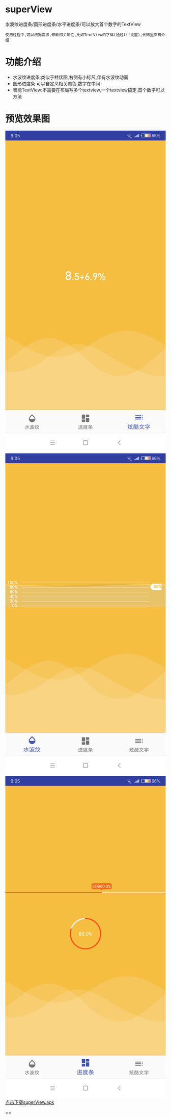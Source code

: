 # superView
水波纹进度条/圆形进度条/水平进度条/可以放大首个数字的TextView

    使用过程中,可以根据需求,修改相关属性,比如TextView的字体(通过tff设置),代码里面有介绍
    
# 功能介绍
* 水波纹进度条:类似于柱状图,右侧有小标尺,伴有水波纹动画 
* 圆形进度条:可以自定义相关颜色,数字在中间 
* 智能TextView:不需要在布局写多个textview,一个textview搞定,首个数字可以方法

# 预览效果图
![image](https://github.com/liu19939403608/superView/raw/master/img/1.png)
![image](https://github.com/liu19939403608/superView/raw/master/img/2.png)
![image](https://github.com/liu19939403608/superView/raw/master/img/3.png)
[点击下载superView.apk ](https://fir.im/ks4p)



























































==
